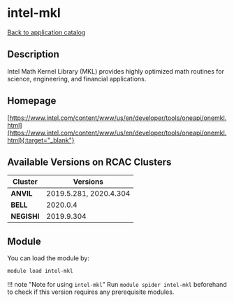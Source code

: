 # intel-mkl

[Back to application catalog](../app_catalog.md)

## Description

Intel Math Kernel Library (MKL) provides highly optimized math routines for science, engineering, and financial applications.

## Homepage

[https://www.intel.com/content/www/us/en/developer/tools/oneapi/onemkl.html](https://www.intel.com/content/www/us/en/developer/tools/oneapi/onemkl.html){:target="_blank"}

## Available Versions on RCAC Clusters

|Cluster|Versions|
|---|---|
**ANVIL**|2019.5.281, 2020.4.304
**BELL**|2020.0.4
**NEGISHI**|2019.9.304

## Module

You can load the module by:

```bash
module load intel-mkl
```

!!! note "Note for using `intel-mkl`"
    Run `module spider intel-mkl` beforehand to check if this version requires any prerequisite modules.
